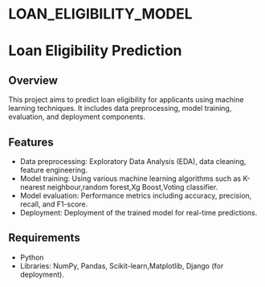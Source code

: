 # LOAN_ELIGIBILITY_MODEL

# Loan Eligibility Prediction 

## Overview
This project aims to predict loan eligibility for applicants using machine learning techniques. It includes data preprocessing, model training, evaluation, and deployment components.

## Features
- Data preprocessing: Exploratory Data Analysis (EDA), data cleaning, feature engineering.
- Model training: Using various machine learning algorithms such as K-nearest neighbour,random forest,Xg Boost,Voting classifier.
- Model evaluation: Performance metrics including accuracy, precision, recall, and F1-score.
- Deployment: Deployment of the trained model for real-time predictions.

## Requirements
- Python
- Libraries: NumPy, Pandas, Scikit-learn,Matplotlib, Django (for deployment).

